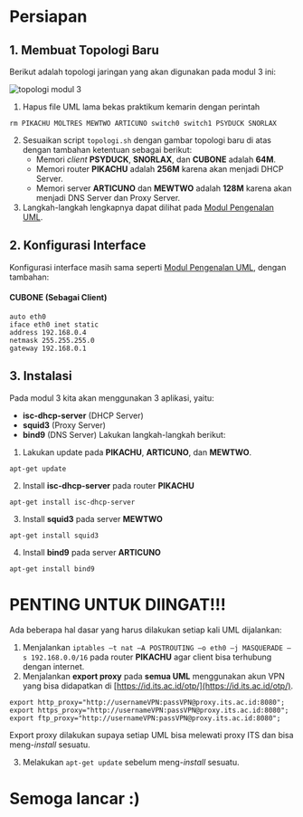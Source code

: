 # Persiapan
## 1. Membuat Topologi Baru
Berikut adalah topologi jaringan yang akan digunakan pada modul 3 ini:

![topologi modul 3](img/topologiM3.png)

1. Hapus file UML lama bekas praktikum kemarin dengan perintah
```
rm PIKACHU MOLTRES MEWTWO ARTICUNO switch0 switch1 PSYDUCK SNORLAX
```
2. Sesuaikan script `topologi.sh` dengan gambar topologi baru di atas dengan tambahan ketentuan sebagai berikut:
	+ Memori _client_ __PSYDUCK__, __SNORLAX__, dan __CUBONE__ adalah __64M__.
	+ Memori router __PIKACHU__ adalah __256M__ karena akan menjadi DHCP Server.
	+ Memori server __ARTICUNO__ dan __MEWTWO__ adalah __128M__ karena akan menjadi DNS Server dan Proxy Server.
3. Langkah-langkah lengkapnya dapat dilihat pada [Modul Pengenalan UML](https://github.com/afrchmdi/Jarkom-Modul-Pengenalan-UML).

## 2. Konfigurasi Interface
Konfigurasi interface masih sama seperti [Modul Pengenalan UML](https://github.com/afrchmdi/Jarkom-Modul-Pengenalan-UML), dengan tambahan:
#### CUBONE (Sebagai Client)
```
auto eth0
iface eth0 inet static
address 192.168.0.4
netmask 255.255.255.0
gateway 192.168.0.1
```
## 3. Instalasi
Pada modul 3 kita akan menggunakan 3 aplikasi, yaitu:
+ __isc-dhcp-server__ (DHCP Server)
+ __squid3__ (Proxy Server)
+ __bind9__ (DNS Server)
Lakukan langkah-langkah berikut:
1. Lakukan update pada __PIKACHU__, __ARTICUNO__, dan __MEWTWO__.
```
apt-get update
```
2. Install __isc-dhcp-server__ pada router __PIKACHU__
```
apt-get install isc-dhcp-server
```
3. Install __squid3__ pada server __MEWTWO__
```
apt-get install squid3
```
4. Install __bind9__ pada server __ARTICUNO__
```
apt-get install bind9
```
# PENTING UNTUK DIINGAT!!!
Ada beberapa hal dasar yang harus dilakukan setiap kali UML dijalankan:
1. Menjalankan `iptables –t nat –A POSTROUTING –o eth0 –j MASQUERADE –s 192.168.0.0/16` pada router __PIKACHU__ agar client bisa terhubung dengan internet.
2. Menjalankan __export proxy__ pada __semua UML__ menggunakan akun VPN yang bisa didapatkan di [https://id.its.ac.id/otp/](https://id.its.ac.id/otp/).
```
export http_proxy="http://usernameVPN:passVPN@proxy.its.ac.id:8080";
export https_proxy="http://usernameVPN:passVPN@proxy.its.ac.id:8080";
export ftp_proxy="http://usernameVPN:passVPN@proxy.its.ac.id:8080";
```
Export proxy dilakukan supaya setiap UML bisa melewati proxy ITS dan bisa meng-_install_ sesuatu.

3. Melakukan `apt-get update` sebelum meng-_install_ sesuatu.

# Semoga lancar :)
<!--stackedit_data:
eyJoaXN0b3J5IjpbLTYxNzU5NjMwLC0xMzEwMDcwNTQyLDIxND
UwMTA1MDgsNjA3MjQyMjQyXX0=
-->